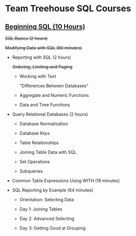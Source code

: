 # **Team Treehouse SQL Courses**

## **[Beginning SQL (10 Hours)](https://teamtreehouse.com/tracks/beginning-sql)**

~~SQL Basics (2 hours)~~

~~Modifying Data with SQL (80 minutes)~~

- Reporting with SQL (2 hours)

    ~~Ordering, Limiting and Paging~~

    - Working with Text

        "Differences Between Databases"

    - Aggregate and Numeric Functions

    - Data and Time Functions

- Query Relational Databases (2 hours)

    - Database Normalization

    - Database Keys

    - Table Relationships

    - Joining Table Data with SQL

    - Set Operations

    - Subqueries

- Common Table Expressions Using WITH (18 minutes)

- SQL Reporting by Example (64 minutes)

    - Orientation: Selecting Data

    - Day 1: Joining Tables

    - Day 2: Advanced Selecting

    - Day 3: Getting Good at Grouping
